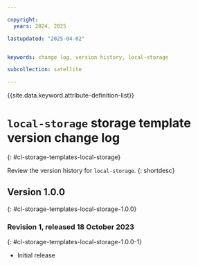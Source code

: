 ```yaml
---

copyright:
  years: 2024, 2025

lastupdated: "2025-04-02"


keywords: change log, version history, local-storage

subcollection: satellite

---
```


{{site.data.keyword.attribute-definition-list}}

<!-- The content in this topic is auto-generated except for reuse-snippets indicated with {[ ]}. -->


# `local-storage` storage template version change log
{: #cl-storage-templates-local-storage}

Review the version history for `local-storage`.
{: shortdesc}



## Version 1.0.0
{: #cl-storage-templates-local-storage-1.0.0}


### Revision 1, released 18 October 2023
{: #cl-storage-templates-local-storage-1.0.0-1}

- Initial release
